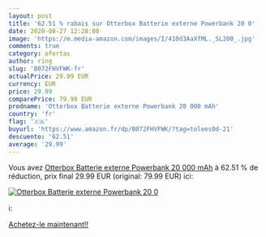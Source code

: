 ```yaml
---
layout: post
title: '62.51 % rabais sur Otterbox Batterie externe Powerbank 20 0'
date: 2020-08-27 12:28:08
image: 'https://m.media-amazon.com/images/I/410d3AaXfML._SL200_.jpg'
comments: true
category: ofertas
author: ring
slug: 'B072FHVFWK-fr'
actualPrice: 29.99 EUR
currency: EUR
price: 29.99
comparePrice: 79.99 EUR
prodname: 'Otterbox Batterie externe Powerbank 20 000 mAh'
country: 'fr'
flag: '🇫🇷'
buyurl: 'https://www.amazon.fr/dp/B072FHVFWK/?tag=tolees0d-21'
descuento: '62.51'
average: '29.99'
---
```


Vous avez [Otterbox Batterie externe Powerbank 20 000 mAh](https://www.amazon.fr/dp/B072FHVFWK/?tag=tolees0d-21)  à  62.51 % de réduction, prix final  29.99 EUR (original: 79.99 EUR) ici:

[![Otterbox Batterie externe Powerbank 20 0](https://m.media-amazon.com/images/I/410d3AaXfML._SL200_.jpg)](https://www.amazon.fr/dp/B072FHVFWK/?tag=tolees0d-21)

ℹ️:


[Achetez-le maintenant!!](https://www.amazon.fr/dp/B072FHVFWK/?tag=tolees0d-21)
